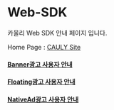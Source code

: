 # Web-SDK

카울리 Web SDK 안내 페이지 입니다. 

Home Page : <a href="http://cauly.net/" target="_blank">CAULY Site</a>

#### [Banner광고 사용자 안내](CaulyBannerGuide.md)
#### [Floating광고 사용자 안내](CaulyFloatingGuide.md)
#### [NativeAd광고 사용자 안내](CaulyNativeAdGuide.md)


